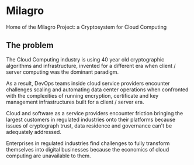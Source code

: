 # Milagro
Home of the Milagro Project: a Cryptosystem for Cloud Computing

## The problem

The Cloud Computing industry is using 40 year old cryptographic algorithms and infrastructure, invented for a different era when client / server computing was the dominant paradigm.

As a result, DevOps teams inside cloud service providers encounter challenges scaling and automating data center operations when confronted with the complexities of running encryption, certificate and key management infrastructures built for a client / server era.

Cloud and software as a service providers encounter friction bringing the largest customers in regulated industries onto their platforms because issues of cryptograph trust, data residence and governance can't be adequately addressed.

Enterprises in regulated industries find challenges to fully transform themselves into digital businesses because the economics of cloud computing are unavailable to them.
